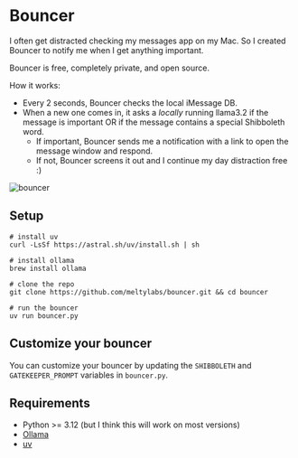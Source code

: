 # Bouncer

I often get distracted checking my messages app on my Mac. So I created Bouncer to notify me when I get anything important. 

Bouncer is free, completely private, and open source.

How it works:
- Every 2 seconds, Bouncer checks the local iMessage DB.
- When a new one comes in, it asks a *locally* running llama3.2 if the message is important OR if the message contains a special Shibboleth word.
  - If important, Bouncer sends me a notification with a link to open the message window and respond.
  - If not, Bouncer screens it out and I continue my day distraction free :)

![bouncer](https://github.com/user-attachments/assets/b1f240d5-1a1d-412f-9fac-b88efb962b10)


## Setup

```
# install uv
curl -LsSf https://astral.sh/uv/install.sh | sh

# install ollama
brew install ollama

# clone the repo
git clone https://github.com/meltylabs/bouncer.git && cd bouncer

# run the bouncer
uv run bouncer.py
```

## Customize your bouncer

You can customize your bouncer by updating the `SHIBBOLETH` and `GATEKEEPER_PROMPT` variables in `bouncer.py`.

## Requirements

- Python >= 3.12 (but I think this will work on most versions)
- [Ollama](https://ollama.ai/)
- [uv](https://docs.astral.sh/uv/)
